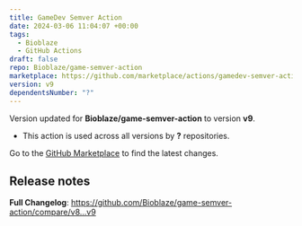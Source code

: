 ```yaml
---
title: GameDev Semver Action
date: 2024-03-06 11:04:07 +00:00
tags:
  - Bioblaze
  - GitHub Actions
draft: false
repo: Bioblaze/game-semver-action
marketplace: https://github.com/marketplace/actions/gamedev-semver-action
version: v9
dependentsNumber: "?"
---
```



Version updated for **Bioblaze/game-semver-action** to version **v9**.
- This action is used across all versions by **?** repositories.

Go to the [GitHub Marketplace](https://github.com/marketplace/actions/gamedev-semver-action) to find the latest changes.

## Release notes

**Full Changelog**: https://github.com/Bioblaze/game-semver-action/compare/v8...v9
